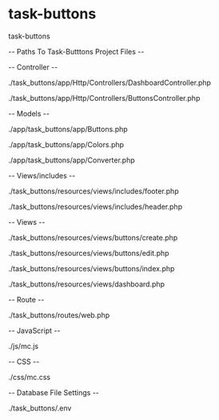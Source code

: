 # task-buttons
task-buttons

-- Paths To Task-Butttons Project Files --

-- Controller --

./task_buttons/app/Http/Controllers/DashboardController.php

./task_buttons/app/Http/Controllers/ButtonsController.php

-- Models --

./app/task_buttons/app/Buttons.php

./app/task_buttons/app/Colors.php

./app/task_buttons/app/Converter.php

-- Views/includes --

./task_buttons/resources/views/includes/footer.php

./task_buttons/resources/views/includes/header.php

-- Views --

./task_buttons/resources/views/buttons/create.php

./task_buttons/resources/views/buttons/edit.php

./task_buttons/resources/views/buttons/index.php

./task_buttons/resources/views/dashboard.php

-- Route --

./task_buttons/routes/web.php

-- JavaScript --

./js/mc.js

-- CSS --

./css/mc.css

-- Database File Settings --

./task_buttons/.env
